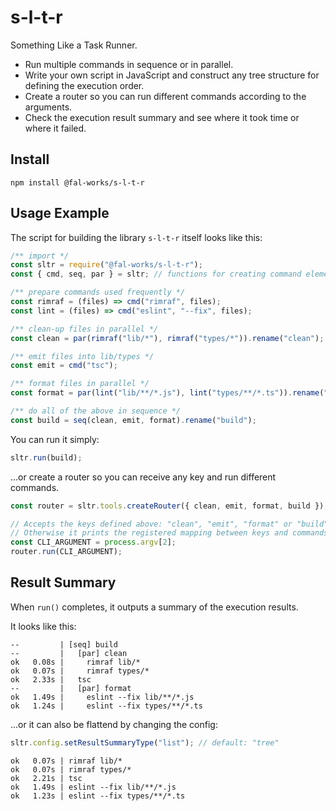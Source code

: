 # s-l-t-r

Something Like a Task Runner.

- Run multiple commands in sequence or in parallel.
- Write your own script in JavaScript and construct any tree structure for defining the execution order.
- Create a router so you can run different commands according to the arguments.
- Check the execution result summary and see where it took time or where it failed.


## Install

```text
npm install @fal-works/s-l-t-r
```


## Usage Example

The script for building the library `s-l-t-r` itself looks like this:

```js
/** import */
const sltr = require("@fal-works/s-l-t-r");
const { cmd, seq, par } = sltr; // functions for creating command elements

/** prepare commands used frequently */
const rimraf = (files) => cmd("rimraf", files);
const lint = (files) => cmd("eslint", "--fix", files);

/** clean-up files in parallel */
const clean = par(rimraf("lib/*"), rimraf("types/*")).rename("clean");

/** emit files into lib/types */
const emit = cmd("tsc");

/** format files in parallel */
const format = par(lint("lib/**/*.js"), lint("types/**/*.ts")).rename("format");

/** do all of the above in sequence */
const build = seq(clean, emit, format).rename("build");
```

You can run it simply:

```js
sltr.run(build);
```

...or create a router so you can receive any key and run different commands.

```js
const router = sltr.tools.createRouter({ clean, emit, format, build });

// Accepts the keys defined above: "clean", "emit", "format" or "build".
// Otherwise it prints the registered mapping between keys and commands.
const CLI_ARGUMENT = process.argv[2];
router.run(CLI_ARGUMENT);
```


## Result Summary

When `run()` completes, it outputs a summary of the execution results.

It looks like this:

```text
--         | [seq] build
--         |   [par] clean
ok   0.08s |     rimraf lib/*
ok   0.07s |     rimraf types/*
ok   2.33s |   tsc
--         |   [par] format
ok   1.49s |     eslint --fix lib/**/*.js
ok   1.24s |     eslint --fix types/**/*.ts
```

...or it can also be flattend by changing the config:

```js
sltr.config.setResultSummaryType("list"); // default: "tree"
```

```text
ok   0.07s | rimraf lib/*
ok   0.07s | rimraf types/*
ok   2.21s | tsc
ok   1.49s | eslint --fix lib/**/*.js
ok   1.23s | eslint --fix types/**/*.ts
```
